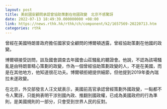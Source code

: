 ```yaml
---
layout: post
title: 美前國安顧問承認曾協助策劃在他國政變　北京不感驚訝
date: 2022-07-13 18:49:39.000000000 +08:00
link: https://news.rthk.hk/rthk/ch/component/k2/1657569-20220713.htm
categories: rthk
---
```


曾經在美國特朗普政府擔任國家安全顧問的博爾頓透露，曾經協助策劃在他國的政變。

博爾頓接受訪問，談及國會調查去年國會山莊騷亂的聽證會。他說，不認為該場騷亂是由特朗普精心策劃的政變，作為一個曾經協助策劃政變的人，不是在美國，而是在其他地方，他知道很花功夫。博爾頓拒絕提供細節，但他提到2019年委內瑞拉未遂政變。

在北京，外交部發言人汪文斌表示，美國前高官承認曾經策劃外國政變，一點都不令人驚訝，只能夠表明干涉別國內政、推翻別國政權，已成為美國政府的行為準則，是美國規則的一部分，只會受到世界人民的反對。
